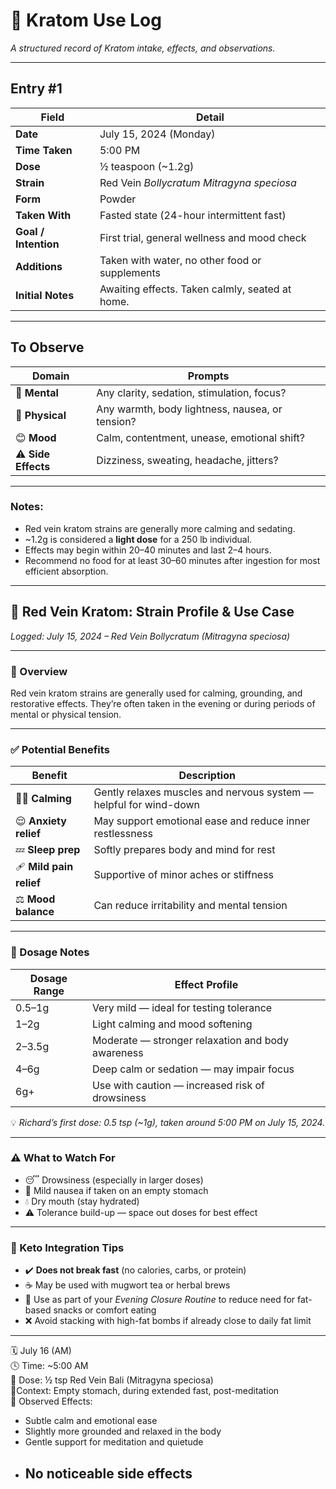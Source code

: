 # 🌿 Kratom Use Log  
*A structured record of Kratom intake, effects, and observations.*

---

## Entry #1

| Field               | Detail                                                   |
|--------------------|----------------------------------------------------------|
| **Date**           | July 15, 2024 (Monday)  
| **Time Taken**     | 5:00 PM  
| **Dose**           | ½ teaspoon (~1.2g)  
| **Strain**         | Red Vein *Bollycratum Mitragyna speciosa*  
| **Form**           | Powder  
| **Taken With**     | Fasted state (24-hour intermittent fast)  
| **Goal / Intention** | First trial, general wellness and mood check  
| **Additions**      | Taken with water, no other food or supplements  
| **Initial Notes**  | Awaiting effects. Taken calmly, seated at home.  

---

## To Observe

| Domain         | Prompts                                              |
|----------------|-------------------------------------------------------|
| 🧠 **Mental**      | Any clarity, sedation, stimulation, focus?  
| 💪 **Physical**    | Any warmth, body lightness, nausea, or tension?  
| 😊 **Mood**        | Calm, contentment, unease, emotional shift?  
| ⚠️ **Side Effects** | Dizziness, sweating, headache, jitters?

---

### Notes:
- Red vein kratom strains are generally more calming and sedating.  
- ~1.2g is considered a **light dose** for a 250 lb individual.  
- Effects may begin within 20–40 minutes and last 2–4 hours.  
- Recommend no food for at least 30–60 minutes after ingestion for most efficient absorption.

---
## 🌿 Red Vein Kratom: Strain Profile & Use Case  
*Logged: July 15, 2024 – Red Vein Bollycratum (Mitragyna speciosa)*

---

### 🔬 Overview  
Red vein kratom strains are generally used for calming, grounding, and restorative effects. They’re often taken in the evening or during periods of mental or physical tension.

---

### ✅ Potential Benefits  
| Benefit              | Description                                                                 |
|----------------------|------------------------------------------------------------------------------|
| 🧘‍♂️ **Calming**            | Gently relaxes muscles and nervous system — helpful for wind-down  
| 😌 **Anxiety relief**      | May support emotional ease and reduce inner restlessness  
| 💤 **Sleep prep**           | Softly prepares body and mind for rest  
| 🩹 **Mild pain relief**     | Supportive of minor aches or stiffness  
| ⚖️ **Mood balance**        | Can reduce irritability and mental tension  

---

### 🧠 Dosage Notes  

| Dosage Range   | Effect Profile                          |
|----------------|------------------------------------------|
| 0.5–1g         | Very mild — ideal for testing tolerance  
| 1–2g           | Light calming and mood softening  
| 2–3.5g         | Moderate — stronger relaxation and body awareness  
| 4–6g           | Deep calm or sedation — may impair focus  
| 6g+            | Use with caution — increased risk of drowsiness  

💡 *Richard’s first dose: 0.5 tsp (~1g), taken around 5:00 PM on July 15, 2024.*

---

### ⚠️ What to Watch For  
- 😴 Drowsiness (especially in larger doses)  
- 🤢 Mild nausea if taken on an empty stomach  
- 💧 Dry mouth (stay hydrated)  
- ⚠️ Tolerance build-up — space out doses for best effect  

---

### 🔄 Keto Integration Tips  
- ✔️ **Does not break fast** (no calories, carbs, or protein)  
- ☕ May be used with mugwort tea or herbal brews  
- 🧠 Use as part of your *Evening Closure Routine* to reduce need for fat-based snacks or comfort eating  
- ❌ Avoid stacking with high-fat bombs if already close to daily fat limit  

---

🗓️ July 16 (AM)  
🕓 Time: ~5:00 AM  
🧪 Dose: ½ tsp Red Vein Bali (Mitragyna speciosa)  
📍Context: Empty stomach, during extended fast, post-meditation  
🧠 Observed Effects:  
- Subtle calm and emotional ease  
- Slightly more grounded and relaxed in the body  
- Gentle support for meditation and quietude  
- No noticeable side effects
  ---
